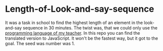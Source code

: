 # Length-of-Look-and-say-sequence
It was a task in school to find the highest length of an element in the look-and-say sequence in 30 minutes. The twist was, that we could only use the [programming language of my teacher](https://eleu.app). In this repo you can find the translated version to JavaScript. It won't be the fastest way, but it got to the goal. The seed was number was 1.
